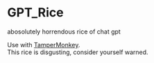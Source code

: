 # GPT_Rice
abosolutely horrendous rice of chat gpt

Use with [TamperMonkey](https://www.tampermonkey.net/).  
This rice is disgusting, consider yourself warned.
